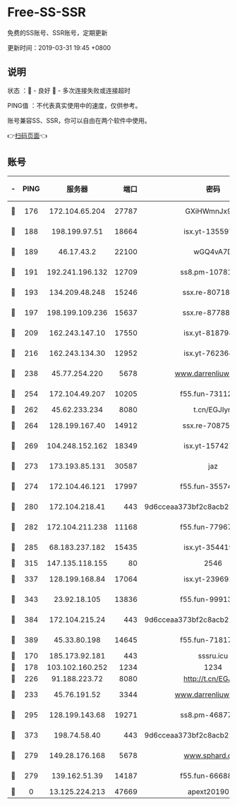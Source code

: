 # Free-SS-SSR

免费的SS账号、SSR账号，定期更新

更新时间：2019-03-31 19:45 +0800

## 说明

状态     ：🙂 - 良好 🙁 - 多次连接失败或连接超时

PING值   ：不代表真实使用中的速度，仅供参考。

账号兼容SS、SSR，你可以自由在两个软件中使用。

👉[扫码页面](https://liesauer.github.io/Free-SS-SSR/)👈

## 账号

|-|PING|服务器|端口|密码|加密方式|区域|
|:----:|:----:|:-----:|-----:|:----:|:----:|:----:|
|🙂|176|172.104.65.204|27787|GXiHWmnJx94S|aes-256-cfb|JP|
|🙂|188|198.199.97.51|18664|isx.yt-13559717|aes-256-cfb|US|
|🙂|189|46.17.43.2|22100|wGQ4vA7D|aes-256-gcm|RU|
|🙂|191|192.241.196.132|12709|ss8.pm-10781424|aes-256-cfb|US|
|🙂|193|134.209.48.248|15246|ssx.re-80718024|aes-256-cfb|US|
|🙂|197|198.199.109.236|15637|ssx.re-87788368|aes-256-cfb|US|
|🙂|209|162.243.147.10|17550|isx.yt-81879846|aes-256-cfb|US|
|🙂|216|162.243.134.30|12952|isx.yt-76236422|aes-256-cfb|US|
|🙂|238|45.77.254.220|5678|www.darrenliuwei.com|aes-256-cfb|SG|
|🙂|254|172.104.49.207|10205|f55.fun-73112677|aes-256-cfb|SG|
|🙂|262|45.62.233.234|8080|t.cn/EGJIyrl|rc4-md5|CA|
|🙂|264|128.199.167.40|14912|ssx.re-70875731|aes-256-cfb|SG|
|🙂|269|104.248.152.162|18349|isx.yt-15742711|aes-256-cfb|SG|
|🙂|273|173.193.85.131|30587|jaz|aes-256-cfb|US|
|🙂|274|172.104.46.121|17997|f55.fun-35574744|aes-256-cfb|SG|
|🙂|280|172.104.218.41|443|9d6cceaa373bf2c8acb22e60b6a58be6|aes-256-cfb|US|
|🙂|282|172.104.211.238|11168|f55.fun-77967881|aes-256-cfb|US|
|🙂|285|68.183.237.182|15435|isx.yt-35441993|aes-256-cfb|SG|
|🙂|315|147.135.118.155|80|2546|chacha20|US|
|🙂|337|128.199.168.84|17064|isx.yt-23969273|aes-256-cfb|SG|
|🙂|343|23.92.18.105|13836|f55.fun-99913847|aes-256-cfb|US|
|🙂|384|172.104.215.24|443|9d6cceaa373bf2c8acb22e60b6a58be6|aes-256-cfb|US|
|🙂|389|45.33.80.198|14645|f55.fun-71817463|aes-256-cfb|US|
|🙂|170|185.173.92.181|443|sssru.icu|rc4-md5|RU|
|🙂|178|103.102.160.252|1234|1234|rc4-md5|JP|
|🙂|226|91.188.223.72|8080|http://t.cn/EGJIyrl|rc4-md5|RU|
|🙂|233|45.76.191.52|3344|www.darrenliuwei.com|aes-256-cfb|JP|
|🙂|295|128.199.143.68|19271|ss8.pm-46877395|aes-256-cfb|SG|
|🙂|373|198.74.58.40|443|9d6cceaa373bf2c8acb22e60b6a58be6|aes-256-cfb|US|
|🙁|279|149.28.176.168|5678|www.sphard.com|aes-256-cfb|AU|
|🙁|279|139.162.51.39|14187|f55.fun-66688027|aes-256-cfb|SG|
|🙁|0|13.125.224.213|47669|apext2019001|chacha20|KR|
